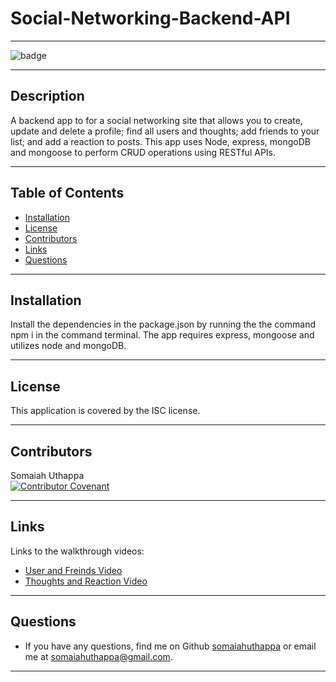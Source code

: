 
  # Social-Networking-Backend-API <br/>

  -------------------

  ![badge](https://img.shields.io/badge/license-ISC-success)

  -------------------

  ## Description
  A backend app to for a social networking site that allows you to create, update and delete a profile; find all users and thoughts; add friends to your list; and add a reaction to posts. This app uses Node, express, mongoDB and mongoose to perform CRUD operations using RESTful APIs.

  -------------------

  ## Table of Contents
  - [Installation](#installation)
  - [License](#license)
  - [Contributors](#contributors)
  - [Links](#links)
  - [Questions](#questions)

  -------------------

  ## Installation
  Install the dependencies in the package.json by running the the command npm i in the command terminal. The app requires express, mongoose and utilizes node and  mongoDB.

  -------------------

  ## License
  This application is covered by the ISC license.

  -------------------

  ## Contributors
  Somaiah Uthappa <br/>
  [![Contributor Covenant](https://img.shields.io/badge/Contributor%20Covenant-2.1-4baaaa.svg)](code_of_conduct.md)

  -------------------

  ## Links
  Links to the walkthrough videos:
  - [User and Freinds Video](https://www.youtube.com/watch?v=sPHgRrLT8ws)
  - [Thoughts and Reaction Video](https://www.youtube.com/watch?v=vIqdanTdmdk)

  -------------------

  ## Questions
  - If you have any questions, find me on Github [somaiahuthappa](https://github.com/somaiahuthappa) or email me at somaiahuthappa@gmail.com.

  -------------------

